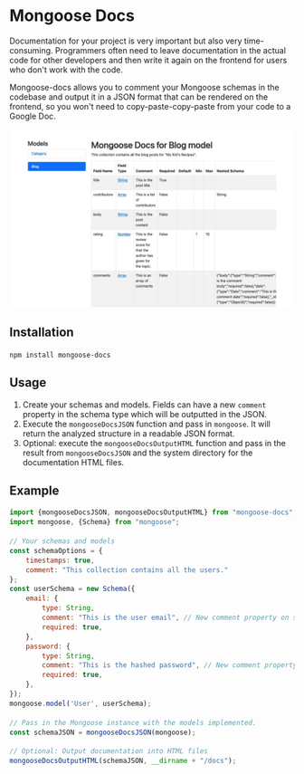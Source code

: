 # Mongoose Docs

Documentation for your project is very important but also very time-consuming. Programmers often need to leave
documentation in the actual code for other developers and then write it again on the frontend for users who don't work
with the code.

Mongoose-docs allows you to comment your Mongoose schemas in the codebase and output it in a JSON format that can be
rendered on the frontend, so you won't need to copy-paste-copy-paste from your code to a Google Doc.

![Generated Documentation](./screenshot-html.jpg)

## Installation

`npm install mongoose-docs`

## Usage

1. Create your schemas and models. Fields can have a new `comment` property in the schema type which will be outputted
   in the JSON.
2. Execute the `mongooseDocsJSON` function and pass in `mongoose`. It will return the analyzed structure in a readable
   JSON format.
3. Optional: execute the `mongooseDocsOutputHTML` function and pass in the result from `mongooseDocsJSON` and the system
   directory for the documentation HTML files.

## Example

```javascript
import {mongooseDocsJSON, mongooseDocsOutputHTML} from "mongoose-docs";
import mongoose, {Schema} from "mongoose";

// Your schemas and models
const schemaOptions = {
    timestamps: true,
    comment: "This collection contains all the users."
};
const userSchema = new Schema({
    email: {
        type: String,
        comment: "This is the user email", // New comment property on schema type
        required: true,
    },
    password: {
        type: String,
        comment: "This is the hashed password", // New comment property on schema type
        required: true,
    },
});
mongoose.model('User', userSchema);

// Pass in the Mongoose instance with the models implemented.
const schemaJSON = mongooseDocsJSON(mongoose);

// Optional: Output documentation into HTML files
mongooseDocsOutputHTML(schemaJSON, __dirname + "/docs");
```
